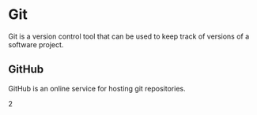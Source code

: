 # Git



Git is a version control tool that can be used to keep track of versions of a software project.



## GitHub



GitHub is an online service for hosting git repositories.



2  
